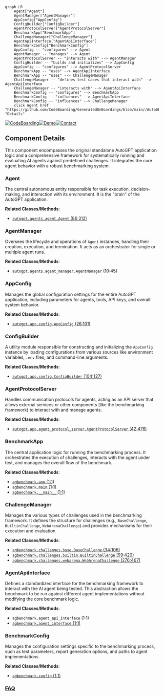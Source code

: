 ```mermaid
graph LR
    Agent["Agent"]
    AgentManager["AgentManager"]
    AppConfig["AppConfig"]
    ConfigBuilder["ConfigBuilder"]
    AgentProtocolServer["AgentProtocolServer"]
    BenchmarkApp["BenchmarkApp"]
    ChallengeManager["ChallengeManager"]
    AgentApiInterface["AgentApiInterface"]
    BenchmarkConfig["BenchmarkConfig"]
    AppConfig -- "configures" --> Agent
    AgentManager -- "manages" --> Agent
    AgentProtocolServer -- "interacts with" --> AgentManager
    ConfigBuilder -- "builds and initializes" --> AppConfig
    AppConfig -- "configures" --> AgentProtocolServer
    BenchmarkApp -- "uses" --> AgentApiInterface
    BenchmarkApp -- "uses" --> ChallengeManager
    ChallengeManager -- "defines test cases that interact with" --> AgentApiInterface
    ChallengeManager -- "interacts with" --> AgentApiInterface
    BenchmarkConfig -- "configures" --> BenchmarkApp
    BenchmarkConfig -- "influences" --> AgentApiInterface
    BenchmarkConfig -- "influences" --> ChallengeManager
    click Agent href "https://github.com/CodeBoarding/GeneratedOnBoardings/blob/main//AutoGPT/Agent.md" "Details"
```
[![CodeBoarding](https://img.shields.io/badge/Generated%20by-CodeBoarding-9cf?style=flat-square)](https://github.com/CodeBoarding/GeneratedOnBoardings)[![Demo](https://img.shields.io/badge/Try%20our-Demo-blue?style=flat-square)](https://www.codeboarding.org/demo)[![Contact](https://img.shields.io/badge/Contact%20us%20-%20contact@codeboarding.org-lightgrey?style=flat-square)](mailto:contact@codeboarding.org)

## Component Details

This component encompasses the original standalone AutoGPT application logic and a comprehensive framework for systematically running and evaluating AI agents against predefined challenges. It integrates the core agent behavior with a robust benchmarking system.

### Agent
The central autonomous entity responsible for task execution, decision-making, and interaction with its environment. It is the "brain" of the AutoGPT application.


**Related Classes/Methods**:

- <a href="https://github.com/Significant-Gravitas/AutoGPT/blob/master/classic/original_autogpt/autogpt/agents/agent.py#L86-L312" target="_blank" rel="noopener noreferrer">`autogpt.agents.agent.Agent` (86:312)</a>


### AgentManager
Oversees the lifecycle and operations of `Agent` instances, handling their creation, execution, and termination. It acts as an orchestrator for single or multiple agent runs.


**Related Classes/Methods**:

- <a href="https://github.com/Significant-Gravitas/AutoGPT/blob/master/classic/original_autogpt/autogpt/agents/agent_manager.py#L10-L45" target="_blank" rel="noopener noreferrer">`autogpt.agents.agent_manager.AgentManager` (10:45)</a>


### AppConfig
Manages the global configuration settings for the entire AutoGPT application, including parameters for agents, tools, API keys, and overall system behavior.


**Related Classes/Methods**:

- <a href="https://github.com/Significant-Gravitas/AutoGPT/blob/master/classic/original_autogpt/autogpt/app/config.py#L26-L101" target="_blank" rel="noopener noreferrer">`autogpt.app.config.AppConfig` (26:101)</a>


### ConfigBuilder
A utility module responsible for constructing and initializing the `AppConfig` instance by loading configurations from various sources like environment variables, `.env` files, and command-line arguments.


**Related Classes/Methods**:

- <a href="https://github.com/Significant-Gravitas/AutoGPT/blob/master/classic/original_autogpt/autogpt/app/config.py#L104-L127" target="_blank" rel="noopener noreferrer">`autogpt.app.config.ConfigBuilder` (104:127)</a>


### AgentProtocolServer
Handles communication protocols for agents, acting as an API server that allows external services or other components (like the benchmarking framework) to interact with and manage agents.


**Related Classes/Methods**:

- <a href="https://github.com/Significant-Gravitas/AutoGPT/blob/master/classic/original_autogpt/autogpt/app/agent_protocol_server.py#L42-L476" target="_blank" rel="noopener noreferrer">`autogpt.app.agent_protocol_server.AgentProtocolServer` (42:476)</a>


### BenchmarkApp
The central application logic for running the benchmarking process. It orchestrates the execution of challenges, interacts with the agent under test, and manages the overall flow of the benchmark.


**Related Classes/Methods**:

- <a href="https://github.com/Significant-Gravitas/AutoGPT/blob/master/classic/benchmark/agbenchmark/app.py#L1-L1" target="_blank" rel="noopener noreferrer">`agbenchmark.app` (1:1)</a>
- <a href="https://github.com/Significant-Gravitas/AutoGPT/blob/master/classic/benchmark/agbenchmark/main.py#L1-L1" target="_blank" rel="noopener noreferrer">`agbenchmark.main` (1:1)</a>
- <a href="https://github.com/Significant-Gravitas/AutoGPT/blob/master/classic/benchmark/agbenchmark/__main__.py#L1-L1" target="_blank" rel="noopener noreferrer">`agbenchmark.__main__` (1:1)</a>


### ChallengeManager
Manages the various types of challenges used in the benchmarking framework. It defines the structure for challenges (e.g., `BaseChallenge`, `BuiltinChallenge`, `WebArenaChallenge`) and provides mechanisms for their execution and evaluation.


**Related Classes/Methods**:

- <a href="https://github.com/Significant-Gravitas/AutoGPT/blob/master/classic/benchmark/agbenchmark/challenges/base.py#L34-L106" target="_blank" rel="noopener noreferrer">`agbenchmark.challenges.base.BaseChallenge` (34:106)</a>
- <a href="https://github.com/Significant-Gravitas/AutoGPT/blob/master/classic/benchmark/agbenchmark/challenges/builtin.py#L99-L420" target="_blank" rel="noopener noreferrer">`agbenchmark.challenges.builtin.BuiltinChallenge` (99:420)</a>
- <a href="https://github.com/Significant-Gravitas/AutoGPT/blob/master/classic/benchmark/agbenchmark/challenges/webarena.py#L276-L467" target="_blank" rel="noopener noreferrer">`agbenchmark.challenges.webarena.WebArenaChallenge` (276:467)</a>


### AgentApiInterface
Defines a standardized interface for the benchmarking framework to interact with the AI agent being tested. This abstraction allows the benchmark to be run against different agent implementations without modifying the core benchmark logic.


**Related Classes/Methods**:

- <a href="https://github.com/Significant-Gravitas/AutoGPT/blob/master/classic/benchmark/agbenchmark/agent_api_interface.py#L1-L1" target="_blank" rel="noopener noreferrer">`agbenchmark.agent_api_interface` (1:1)</a>
- <a href="https://github.com/Significant-Gravitas/AutoGPT/blob/master/classic/benchmark/agbenchmark/agent_interface.py#L1-L1" target="_blank" rel="noopener noreferrer">`agbenchmark.agent_interface` (1:1)</a>


### BenchmarkConfig
Manages the configuration settings specific to the benchmarking process, such as test parameters, report generation options, and paths to agent implementations.


**Related Classes/Methods**:

- <a href="https://github.com/Significant-Gravitas/AutoGPT/blob/master/classic/benchmark/agbenchmark/config.py#L1-L1" target="_blank" rel="noopener noreferrer">`agbenchmark.config` (1:1)</a>




### [FAQ](https://github.com/CodeBoarding/GeneratedOnBoardings/tree/main?tab=readme-ov-file#faq)